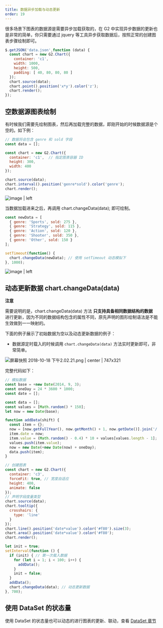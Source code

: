 ```yaml
---
title: 数据异步加载与动态更新
order: 19
---
```


很多场景下图表的数据源是需要异步加载获取的，在 G2 中实现异步数据的更新也是非常的简单，你只需要通过 jquery 等工具异步获取数据后，按照正常的创建图表步骤绘制即可。

```js
$.getJSON('data.json',function (data) {
  const chart = new G2.Chart({
    container: 'c1',
    width: 1000,
    height: 500,
    padding: [ 40, 80, 80, 80 ]
  });
  chart.source(data);
  chart.point().position('x*y').color('z');
  chart.render();
});
```

## 空数据源图表绘制

有时候我们需要先绘制图表，然后再加载完整的数据，即刚开始的时候数据源是个空的。如下例：

```js
// 数据将会包含 genre 和 sold 字段
const data = [];

const chart = new G2.Chart({
  container: 'c1',  // 指定图表容器 ID
  height: 300,
  width: 400
});

chart.source(data);
chart.interval().position('genre*sold').color('genre');
chart.render();
```

![image | left](https://zos.alipayobjects.com/skylark/f8f8e93d-795f-448c-8266-2de812c9b6b1/attach/2378/b69c3a292a44a307/image.png "")

当数据加载进来之后，再调用 chart.changeData(data); 即可绘制。

```js
const newData = [
  { genre: 'Sports', sold: 275 },
  { genre: 'Strategy', sold: 115 },
  { genre: 'Action', sold: 120 },
  { genre: 'Shooter', sold: 350 },
  { genre: 'Other', sold: 150 }
];

setTimeout(function() {
  chart.changeData(newData); // 使用 setTimeout 动态模拟下
}, 1000);
```

![image | left](https://zos.alipayobjects.com/skylark/bd3effe5-d3c9-4227-afeb-f9393a5a9db4/attach/2378/c6e760a5197d9fb1/image.png "")

## 动态更新数据 chart.changeData(data)

__注意__

需要说明的是，chart.changeData(data) 方法 __只支持具备相同数据结构的数据__ 进行更新，因为不同的数据结构包含的属性不同，原先声明的图形绘制语法是不能生效做到一一映射的。

下面的例子展示了初始数据为空以及动态更新数据的例子：

* 数据源定时载入的时候调用 `chart.changeData(data)` 方法实时更新即可，非常简单。

![屏幕快照 2018-10-18 下午2.02.21.png | center | 747x321](https://cdn.nlark.com/yuque/0/2018/png/100996/1539842554879-da04b227-d071-48df-8ce6-82d49edcd38b.png "")

完整代码如下：

```javascript
// 模拟数据
const base = +new Date(2014, 9, 3);
const oneDay = 24 * 3600 * 1000;
const date = [];

const data = [];
const values = [Math.random() * 150];
let now = new Date(base);

function addData(shift) {
  const item = {};
  now = [now.getFullYear(), now.getMonth() + 1, now.getDate()].join('/');
  item.date = now;
  item.value = (Math.random() - 0.4) * 10 + values[values.length - 1];
  values.push(item.value);
  now = new Date(+new Date(now) + oneDay);
  data.push(item);
}

// 创建图表
const chart = new G2.Chart({
  container: 'c3',
  forceFit: true, // 宽度自适应
  height: 400,
  animate: false
});
// 声明字段度量类型
chart.source(data);
chart.tooltip({
  crosshairs: {
    type: 'line'
  }
});
chart.line().position('date*value').color('#f80').size(3);
chart.area().position('date*value').color('#f80');
chart.render();

let init = true;
setInterval(function () {
  if (init) { // 第一次载入数据
    for (let i = 1; i < 100; i++) {
      addData();
    }
    init = false;
  }
  addData();
  chart.changeData(data); // 动态更新数据
}, 700);
```

## 使用 DataSet 的状态量

使用 DataSet 的状态量也可以动态的进行图表的更新、联动，查看 [DataSet 章节](/zh/docs/manual/api/data-set)
